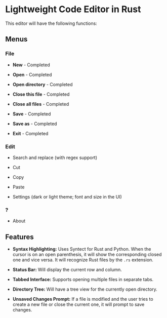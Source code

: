 # Lightweight Code Editor in Rust

This editor will have the following functions:

## Menus

### File

*   **New** - Completed

*   **Open** - Completed

*   **Open directory** - Completed

*   **Close this file** - Completed

*   **Close all files** - Completed

*   **Save** - Completed

*   **Save as** - Completed

*   **Exit** - Completed

### Edit

*   Search and replace (with regex support)

*   Cut

*   Copy

*   Paste

*   Settings (dark or light theme; font and size in the UI)

### ?

*   About

## Features

*   **Syntax Highlighting:** Uses Syntect for Rust and Python. When the cursor is on an open parenthesis, it will show the corresponding closed one and vice versa. It will recognize Rust files by the `.rs` extension.

*   **Status Bar:** Will display the current row and column.

*   **Tabbed Interface:** Supports opening multiple files in separate tabs.

*   **Directory Tree:** Will have a tree view for the currently open directory.

*   **Unsaved Changes Prompt:** If a file is modified and the user tries to create a new file or close the current one, it will prompt to save changes.
